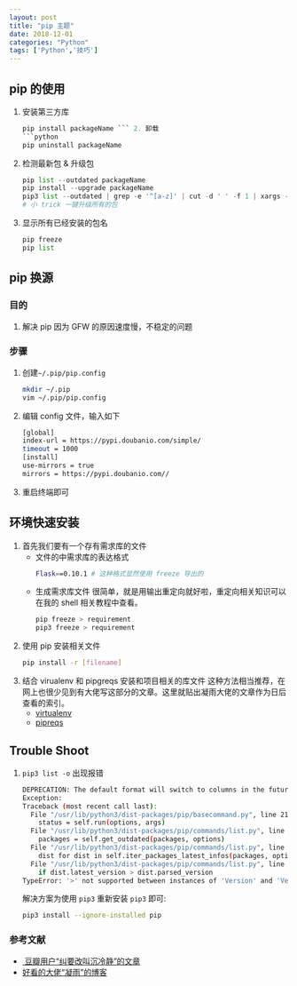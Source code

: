 ```yaml
---
layout: post
title: "pip 主题"
date: 2018-12-01
categories: "Python"
tags: ['Python','技巧']
---
```

## pip 的使用
1. 安装第三方库
	```python
	pip install packageName ``` 2. 卸载
	```python
	pip uninstall packageName
	```
3. 检测最新包 & 升级包
	```python
	pip list --outdated packageName
	pip install --upgrade packageName
	pip3 list --outdated | grep -e '^[a-z]' | cut -d ' ' -f 1 | xargs -n1 pip3 install -U
	# 小 trick 一键升级所有的包
	```
4. 显示所有已经安装的包名
	```python
	pip freeze
	pip list
	```

## pip 换源
### 目的
1. 解决 pip 因为 GFW 的原因速度慢，不稳定的问题
### 步骤
1. 创建`~/.pip/pip.config`
	```bash
	mkdir ~/.pip
	vim ~/.pip/pip.config
	```
2. 编辑 config 文件，输入如下
	```bash
	[global]
	index-url = https://pypi.doubanio.com/simple/
	timeout = 1000
	[install]
	use-mirrors = true
	mirrors = https://pypi.doubanio.com//
	```
3. 重启终端即可

## 环境快速安装
1. 首先我们要有一个存有需求库的文件
	- 文件的中需求库的表达格式
		```bash
		Flask==0.10.1 # 这种格式显然使用 freeze 导出的
		```
	- 生成需求库文件
		很简单，就是用输出重定向就好啦，重定向相关知识可以在我的 shell 相关教程中查看。
		```bash
		pip freeze > requirement
		pip3 freeze > requirement
		```
2. 使用 pip 安装相关文件
	```bash
	pip install -r [filename]
	```
3. 结合 virualenv 和 pipgreqs 安装和项目相关的库文件
	这种方法相当推荐，在网上也很少见到有大佬写这部分的文章。这里就贴出凝雨大佬的文章作为日后查看的索引。
	- [virtualenv](https://ningyu1.github.io/site/post/63-python-virtualenv/)
	- [pipreqs](https://ningyu1.github.io/site/post/67-python-requirements/)

## Trouble Shoot
1. `pip3 list -o` 出现报错

	```bash
	DEPRECATION: The default format will switch to columns in the future. You can use --format=(legacy|columns) (or define a format=(legacy|columns) in your pip.conf under the [list] section) to disable this warning.
	Exception:
	Traceback (most recent call last):
	  File "/usr/lib/python3/dist-packages/pip/basecommand.py", line 215, in main
		status = self.run(options, args)
	  File "/usr/lib/python3/dist-packages/pip/commands/list.py", line 157, in run
		packages = self.get_outdated(packages, options)
	  File "/usr/lib/python3/dist-packages/pip/commands/list.py", line 168, in get_outdated
		dist for dist in self.iter_packages_latest_infos(packages, options)
	  File "/usr/lib/python3/dist-packages/pip/commands/list.py", line 169, in <listcomp>
		if dist.latest_version > dist.parsed_version
	TypeError: '>' not supported between instances of 'Version' and 'Version'
	```

	解决方案为使用 `pip3` 重新安装 `pip3` 即可:

	```bash
	pip3 install --ignore-installed pip
	```

### 参考文献
- [ 豆瓣用户“纠要改叫沉冷静”的文章](https://www.douban.com/note/592418915/?type=rec)
- [好看的大佬“凝雨”的博客](https://ningyu1.github.io/site/post/67-python-requirements/)
